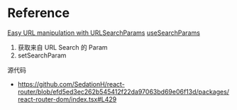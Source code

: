 # Reference
[Easy URL manipulation with URLSearchParams](https://developer.chrome.com/blog/urlsearchparams/)
[useSearchParams](https://github.com/srsolano/useSearchParams)

1. 获取来自 URL Search 的 Param
2. setSearchParam

源代码
- https://github.com/SedationH/react-router/blob/efd5ed3ec262b545412f22da97063bd69e06f13d/packages/react-router-dom/index.tsx#L429